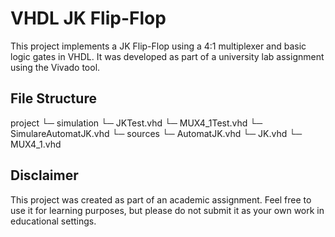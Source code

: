 # VHDL JK Flip-Flop

This project implements a JK Flip-Flop using a 4:1 multiplexer and basic logic gates in VHDL. It was developed as part of a university lab assignment using the Vivado tool.

## File Structure

project
   └─ simulation
        └─ JKTest.vhd
        └─ MUX4_1Test.vhd
        └─ SimulareAutomatJK.vhd
   └─ sources
        └─ AutomatJK.vhd
        └─ JK.vhd
        └─ MUX4_1.vhd

## Disclaimer

This project was created as part of an academic assignment. Feel free to use it for learning purposes, but please do not submit it as your own work in educational settings.
